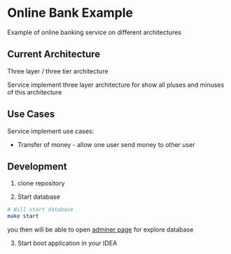# Online Bank Example

Example of online banking service on different architectures

## Current Architecture

Three layer / three tier architecture

Service implement three layer architecture for show all pluses and minuses of this architecture

## Use Cases

Service implement use cases:
* Transfer of money - allow one user send money to other user

## Development

1) clone repository

2) Start database
```bash
# Will start database
make start
```

you then will be able to open [adminer page](http://localhost:8080/?pgsql=localhost%3A5432&username=postgres&db=bank&ns=public)
for explore database

3) Start boot application in your IDEA